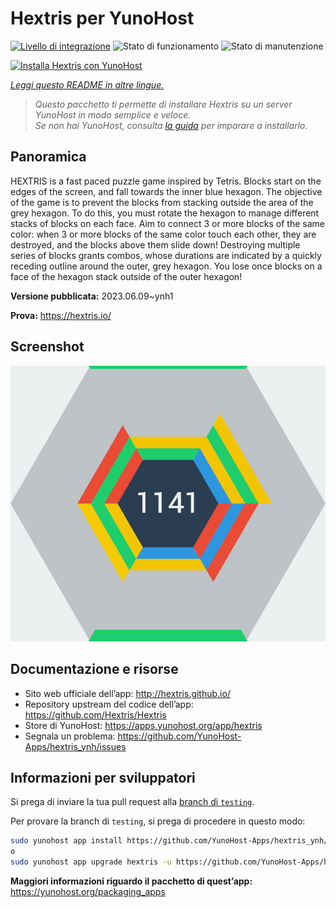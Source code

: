 <!--
N.B.: Questo README è stato automaticamente generato da <https://github.com/YunoHost/apps/tree/master/tools/readme_generator>
NON DEVE essere modificato manualmente.
-->

# Hextris per YunoHost

[![Livello di integrazione](https://dash.yunohost.org/integration/hextris.svg)](https://dash.yunohost.org/appci/app/hextris) ![Stato di funzionamento](https://ci-apps.yunohost.org/ci/badges/hextris.status.svg) ![Stato di manutenzione](https://ci-apps.yunohost.org/ci/badges/hextris.maintain.svg)

[![Installa Hextris con YunoHost](https://install-app.yunohost.org/install-with-yunohost.svg)](https://install-app.yunohost.org/?app=hextris)

*[Leggi questo README in altre lingue.](./ALL_README.md)*

> *Questo pacchetto ti permette di installare Hextris su un server YunoHost in modo semplice e veloce.*  
> *Se non hai YunoHost, consulta [la guida](https://yunohost.org/install) per imparare a installarlo.*

## Panoramica

HEXTRIS is a fast paced puzzle game inspired by Tetris.
Blocks start on the edges of the screen, and fall towards the inner blue hexagon.
The objective of the game is to prevent the blocks from stacking outside the area of the grey hexagon.
To do this, you must rotate the hexagon to manage different stacks of blocks on each face.
Aim to connect 3 or more blocks of the same color: when 3 or more blocks of the same color touch each other, they are destroyed, and the blocks above them slide down!
Destroying multiple series of blocks grants combos, whose durations are indicated by a quickly receding outline around the outer, grey hexagon.
You lose once blocks on a face of the hexagon stack outside of the outer hexagon!


**Versione pubblicata:** 2023.06.09~ynh1

**Prova:** <https://hextris.io/>

## Screenshot

![Screenshot di Hextris](./doc/screenshots/screenshot.jpg)

## Documentazione e risorse

- Sito web ufficiale dell’app: <http://hextris.github.io/>
- Repository upstream del codice dell’app: <https://github.com/Hextris/Hextris>
- Store di YunoHost: <https://apps.yunohost.org/app/hextris>
- Segnala un problema: <https://github.com/YunoHost-Apps/hextris_ynh/issues>

## Informazioni per sviluppatori

Si prega di inviare la tua pull request alla [branch di `testing`](https://github.com/YunoHost-Apps/hextris_ynh/tree/testing).

Per provare la branch di `testing`, si prega di procedere in questo modo:

```bash
sudo yunohost app install https://github.com/YunoHost-Apps/hextris_ynh/tree/testing --debug
o
sudo yunohost app upgrade hextris -u https://github.com/YunoHost-Apps/hextris_ynh/tree/testing --debug
```

**Maggiori informazioni riguardo il pacchetto di quest’app:** <https://yunohost.org/packaging_apps>
